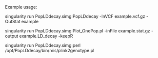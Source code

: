 Example usage:

singularity run PopLDdecay.simg PopLDdecay -InVCF example.vcf.gz -OutStat example

singularity run PopLDdecay.simg Plot_OnePop.pl -inFile example.stat.gz -output example.LD_decay -keepR

singularity run PopLDdecay.simg perl /opt/PopLDdecay/bin/mis/plink2genotype.pl
